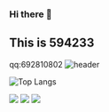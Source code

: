 ### Hi there 👋
## This is 594233
qq:692810802
![header](https://capsule-render.vercel.app/api?type=Speech&color=0:CB715F,100:8F90A8&height=300&section=header&text=Another%20beautiful%20day!&fontColor=FFFFFF&fontSize=70&animation=fadeIn)
<!--https://github.com/kyechan99/capsule-render/blob/master/docs/README_zh-cn.md#waving--->

![Top Langs](https://github-readme-stats.vercel.app/api/top-langs/?username=594233)


<img src="https://img.shields.io/badge/-Python-E34F26?style=flat-square&logo=html5&logoColor=white" /> <img src="https://img.shields.io/badge/-CSS3-1572B6?style=flat-square&logo=css3" /> <img src="https://img.shields.io/badge/-JavaScript-oringe?style=flat-square&logo=javascript" />
